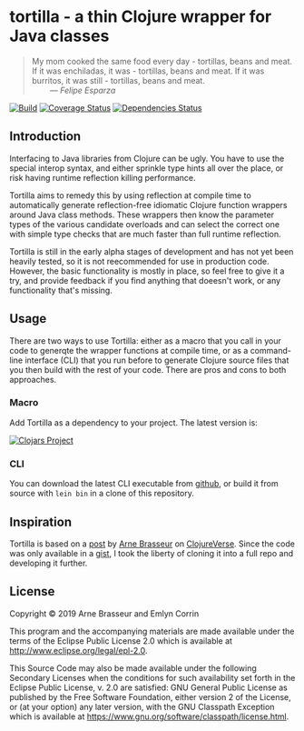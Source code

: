 # tortilla - a thin Clojure wrapper for Java classes

> My mom cooked the same food every day - tortillas, beans and meat.
> If it was enchiladas, it was - tortillas, beans and meat.
> If it was burritos, it was still - tortillas, beans and meat.\
> &nbsp; &nbsp; &nbsp; &nbsp; — *Felipe Esparza*

[![Build](https://github.com/emlyn/tortilla/workflows/Build/badge.svg)](https://github.com/emlyn/tortilla/actions?query=workflow%3ABuild)
[![Coverage Status](https://coveralls.io/repos/github/emlyn/tortilla/badge.svg?branch=HEAD)](https://coveralls.io/github/emlyn/tortilla?branch=HEAD)
[![Dependencies Status](https://versions.deps.co/emlyn/tortilla/status.svg)](https://versions.deps.co/emlyn/tortilla)
<!-- [![Downloads](https://img.shields.io/clojars/dt/emlyn/tortilla.svg)](https://clojars.org/emlyn/tortilla) -->

## Introduction

Interfacing to Java libraries from Clojure can be ugly.
You have to use the special interop syntax,
and either sprinkle type hints all over the place,
or risk having runtime reflection killing performance.

Tortilla aims to remedy this by using reflection at compile time to
automatically generate reflection-free idiomatic Clojure function wrappers
around Java class methods.
These wrappers then know the parameter types of the various candidate overloads
and can select the correct one with simple type checks that are much faster
than full runtime reflection.

Tortilla is still in the early alpha stages of development
and has not yet been heavily tested,
so it is not reecommended for use in production code.
However, the basic functionality is mostly in place,
so feel free to give it a try, and provide feedback
if you find anything that doeesn't work,
or any functionality that's missing.

## Usage

There are two ways to use Tortilla: either as a macro that you call in your code to
generqte the wrapper functions at compile time, or as a command-line interface (CLI)
that you run before to generate Clojure source files that you then build with the
rest of your code. There are pros and cons to both approaches.

### Macro

Add Tortilla as a dependency to your project.
The latest version is:

[![Clojars Project](https://clojars.org/emlyn/tortilla/latest-version.svg)](https://clojars.org/emlyn/tortilla)

### CLI

You can download the latest CLI executable from [github](//github.com/emlyn/tortilla/releases),
or build it from source with `lein bin` in a clone of this repository.

## Inspiration

Tortilla is based on a
[post](https://clojureverse.org/t/generating-reflection-free-java-wrappers/4421)
by [Arne Brasseur](https://github.com/plexus)
on [ClojureVerse](https://clojureverse.org/).
Since the code was only available in a
[gist](https://gist.github.com/plexus/645f133fc4c154d1b7497c1b63efdf24),
I took the liberty of cloning it into a full repo and developing it further.

## License

Copyright © 2019 Arne Brasseur and Emlyn Corrin

This program and the accompanying materials are made available under the
terms of the Eclipse Public License 2.0 which is available at
http://www.eclipse.org/legal/epl-2.0.

This Source Code may also be made available under the following Secondary
Licenses when the conditions for such availability set forth in the Eclipse
Public License, v. 2.0 are satisfied: GNU General Public License as published by
the Free Software Foundation, either version 2 of the License, or (at your
option) any later version, with the GNU Classpath Exception which is available
at https://www.gnu.org/software/classpath/license.html.
